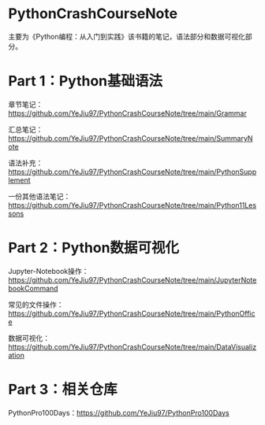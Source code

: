 # PythonCrashCourseNote
主要为《Python编程：从入门到实践》该书籍的笔记，语法部分和数据可视化部分。

# Part 1：Python基础语法

章节笔记：https://github.com/YeJiu97/PythonCrashCourseNote/tree/main/Grammar

汇总笔记：https://github.com/YeJiu97/PythonCrashCourseNote/tree/main/SummaryNote

语法补充：https://github.com/YeJiu97/PythonCrashCourseNote/tree/main/PythonSupplement

一份其他语法笔记：https://github.com/YeJiu97/PythonCrashCourseNote/tree/main/Python11Lessons



# Part 2：Python数据可视化

Jupyter-Notebook操作：https://github.com/YeJiu97/PythonCrashCourseNote/tree/main/JupyterNotebookCommand

常见的文件操作：https://github.com/YeJiu97/PythonCrashCourseNote/tree/main/PythonOffice

数据可视化：https://github.com/YeJiu97/PythonCrashCourseNote/tree/main/DataVisualization



# Part 3：相关仓库

PythonPro100Days：https://github.com/YeJiu97/PythonPro100Days
